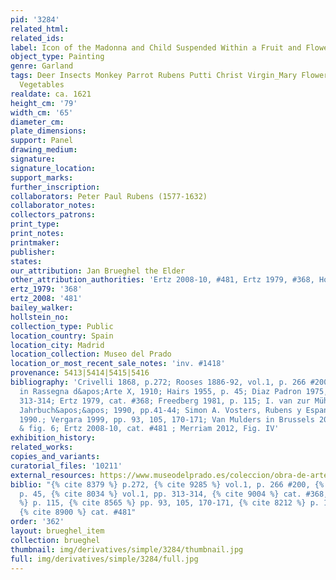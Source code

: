 ```yaml
---
pid: '3284'
related_html: 
related_ids: 
label: Icon of the Madonna and Child Suspended Within a Fruit and Flower Garland
object_type: Painting
genre: Garland
tags: Deer Insects Monkey Parrot Rubens Putti Christ Virgin_Mary Flowers Fruit Garland
  Vegetables
realdate: ca. 1621
height_cm: '79'
width_cm: '65'
diameter_cm: 
plate_dimensions: 
support: Panel
drawing_medium: 
signature: 
signature_location: 
support_marks: 
further_inscription: 
collaborators: Peter Paul Rubens (1577-1632)
collaborator_notes: 
collectors_patrons: 
print_type: 
print_notes: 
printmaker: 
publisher: 
states: 
our_attribution: Jan Brueghel the Elder
other_attribution_authorities: 'Ertz 2008-10, #481, Ertz 1979, #368, Honig database'
ertz_1979: '368'
ertz_2008: '481'
bailey_walker: 
hollstein_no: 
collection_type: Public
location_country: Spain
location_city: Madrid
location_collection: Museo del Prado
location_or_most_recent_sale_notes: 'inv. #1418'
provenance: 5413|5414|5415|5416
bibliography: 'Crivelli 1868, p.272; Rooses 1886-92, vol.1, p. 266 #200; G.A. Ratti
  in Rassegna d&apos;Arte X, 1910; Hairs 1955, p. 45; Diaz Padron 1975, vol.1, pp.
  313-314; Ertz 1979, cat. #368; Freedberg 1981, p. 115; I. van zur Mühlen in &apos;&apos;Münchner
  Jahrbuch&apos;&apos; 1990, pp.41-44; Simon A. Vosters, Rubens y Espana, Madrid,
  1990.; Vergara 1999, pp. 93, 105, 170-171; Van Mulders in Brussels 2007, p. 112
  & fig. 6; Ertz 2008-10, cat. #481 ; Merriam 2012, Fig. IV'
exhibition_history: 
related_works: 
copies_and_variants: 
curatorial_files: '10211'
external_resources: https://www.museodelprado.es/coleccion/obra-de-arte/la-virgen-y-el-nio-en-un-cuadro-rodeado-de-flores/b64404fa-31dc-43ec-80af-54f3af7230d3
biblio: "{% cite 8379 %} p.272, {% cite 9285 %} vol.1, p. 266 #200, {% cite 9410 %}
  p. 45, {% cite 8034 %} vol.1, pp. 313-314, {% cite 9004 %} cat. #368, {% cite 9271
  %} p. 115, {% cite 8565 %} pp. 93, 105, 170-171, {% cite 8212 %} p. 112 & fig. 6,
  {% cite 8900 %} cat. #481"
order: '362'
layout: brueghel_item
collection: brueghel
thumbnail: img/derivatives/simple/3284/thumbnail.jpg
full: img/derivatives/simple/3284/full.jpg
---
```

